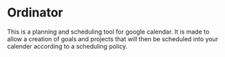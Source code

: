# Ordinator 

This is a planning and scheduling tool for google calendar. It is made to allow a creation of goals and projects that will then be scheduled into your calender according to a scheduling policy. 
